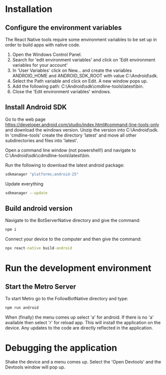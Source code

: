 
# Installation

## Configure the environment variables

The React Native tools require some environment variables to be set up in order to build apps with native code.

1) Open the Windows Control Panel.
2) Search for 'edit environment variables' and click on 'Edit environment variables for your account'
3) In 'User Variables' click on New... and create the variables ANDROID_HOME and ANDROID_SDK_ROOT with
value C:\Android\sdk.
4) Select the Path variable and click on Edit. A new window pops up.
5) Add the following path: C:\Android\sdk\cmdline-tools\latest\bin.
6) Close the 'Edit environment variables' windows.

## Install Android SDK

Go to the web page https://developer.android.com/studio/index.html#command-line-tools-only and download
the windows version. Unzip the version into C:\Android\sdk. In 'cmdline-tools'
create the directory 'latest' and move all other subdirectories and files into 'latest'.

Open a command line window (not powershell!) and navigate to C:\Android\sdk\cdmdline-tools\latest\bin.

Run the following to download the latest android package:

```cmd
sdkmanager "platforms;android-25"
```

Update everything

```cmd
sdkmanager --update
```

## Build android version

Navigate to the BotServerNative directory and give the command:

```cmd
npm i
```

Connect your device to the computer and then give the command:

```cmd
npx react-native build-android
```

# Run the development environment

## Start the Metro Server

To start Metro go to the FollowBotNative directory and type:

```cmd
npm run android
```

When (finally) the menu comes up select 'a' for android. If there is no 'a' available then select 'r'
for reload app. This will install the application on the device. Any updates to the code are directly
reflected in the application.

# Debugging the application

Shake the device and a menu comes up. Select the 'Open Devtools' and the Devtools window will pop up.

